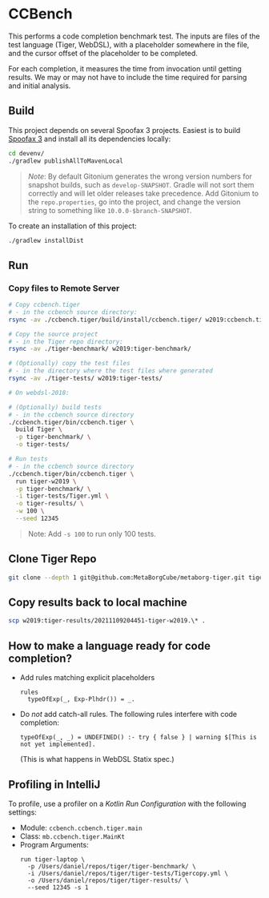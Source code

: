 # CCBench

This performs a code completion benchmark test. The inputs are files of the test language (Tiger, WebDSL), with a placeholder somewhere in the file, and the cursor offset of the placeholder to be completed.

For each completion, it measures the time from invocation until getting results. We may or may not have to include the time required for parsing and initial analysis.

## Build
This project depends on several Spoofax 3 projects. Easiest is to build [Spoofax 3][1] and install all its dependencies locally:

```sh
cd devenv/
./gradlew publishAllToMavenLocal
```

> *Note*: By default Gitonium generates the wrong version numbers for snapshot builds, such as `develop-SNAPSHOT`.
> Gradle will not sort them correctly and will let older releases take precedence. Add Gitonium to the `repo.properties`,
> go into the project, and change the version string to something like `10.0.0-$branch-SNAPSHOT`.

To create an installation of this project:

```sh
./gradlew installDist
```


## Run

### Copy files to Remote Server

```bash
# Copy ccbench.tiger
# - in the ccbench source directory:
rsync -av ./ccbench.tiger/build/install/ccbench.tiger/ w2019:ccbench.tiger

# Copy the source project
# - in the Tiger repo directory:
rsync -av ./tiger-benchmark/ w2019:tiger-benchmark/

# (Optionally) copy the test files
# - in the directory where the test files where generated
rsync -av ./tiger-tests/ w2019:tiger-tests/

# On webdsl-2018:

# (Optionally) build tests
# - in the ccbench source directory
./ccbench.tiger/bin/ccbench.tiger \
  build Tiger \
  -p tiger-benchmark/ \
  -o tiger-tests/

# Run tests
# - in the ccbench source directory
./ccbench.tiger/bin/ccbench.tiger \
  run tiger-w2019 \
  -p tiger-benchmark/ \
  -i tiger-tests/Tiger.yml \
  -o tiger-results/ \
  -w 100 \
  --seed 12345
```

> Note: Add `-s 100` to run only 100 tests.

## Clone Tiger Repo
```bash
git clone --depth 1 git@github.com:MetaBorgCube/metaborg-tiger.git tiger
```

## Copy results back to local machine

```bash
scp w2019:tiger-results/20211109204451-tiger-w2019.\* .
```

## How to make a language ready for code completion?

- Add rules matching explicit placeholders

    ```
    rules
      typeOfExp(_, Exp-Plhdr()) = _.
    ```
    
- Do *not* add catch-all rules. The following rules interfere with code completion:

    ```
    typeOfExp(_, _) = UNDEFINED() :- try { false } | warning $[This is not yet implemented]. 
    ```

  (This is what happens in WebDSL Statix spec.)


## Profiling in IntelliJ
To profile, use a profiler on a _Kotlin Run Configuration_ with the following settings:

- Module: `ccbench.ccbench.tiger.main`
- Class: `mb.ccbench.tiger.MainKt`
- Program Arguments:
  ```
  run tiger-laptop \
    -p /Users/daniel/repos/tiger/tiger-benchmark/ \
    -i /Users/daniel/repos/tiger/tiger-tests/Tigercopy.yml \
    -o /Users/daniel/repos/tiger/tiger-results/ \
    --seed 12345 -s 1
  ```



[1]: git@github.com:metaborg/devenv.git

